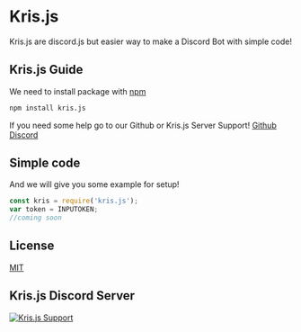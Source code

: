 # Kris.js

Kris.js are discord.js but easier way to make a Discord Bot with simple code!

## Kris.js Guide

We need to install package with [npm](https://www.npmjs.com/)
```bash
npm install kris.js
```

If you need some help go to our Github or Kris.js Server Support!
[Github](https://github.com/StawaDev/kris-js)
[Discord](https://discord.gg/mtZkJ3tETZ)

## Simple code

And we will give you some example for setup!

```javascript
const kris = require('kris.js');
var token = INPUTOKEN;
//coming soon
```

## License
[MIT](https://choosealicense.com/licenses/mit/)

## Kris.js Discord Server


[![Kris.js Support](https://discord.com/api/guilds/802168757786509313/widget.png?style=banner1)](https://discord.gg/discord-api)
